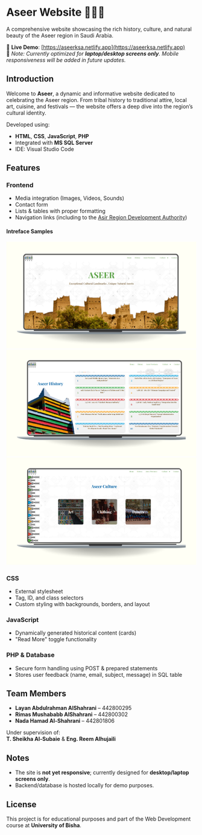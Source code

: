 # Aseer Website 🌄🇸🇦

A comprehensive website showcasing the rich history, culture, and natural beauty of the Aseer region in Saudi Arabia.

🔗 **Live Demo**: [https://aseerksa.netlify.app](https://aseerksa.netlify.app)  
📌 *Note: Currently optimized for **laptop/desktop screens only**. Mobile responsiveness will be added in future updates.*

## Introduction

Welcome to **Aseer**, a dynamic and informative website dedicated to celebrating the Aseer region. From tribal history to traditional attire, local art, cuisine, and festivals — the website offers a deep dive into the region’s cultural identity.

Developed using:
- **HTML**, **CSS**, **JavaScript**, **PHP**
- Integrated with **MS SQL Server**
- IDE: Visual Studio Code
  
##  Features

###  Frontend
- Media integration (Images, Videos, Sounds)
- Contact form
- Lists & tables with proper formatting
- Navigation links (including to the [Asir Region Development Authority](https://www.asir.gov.sa/))

#### Intreface Samples 

![Interface](photos/Interface3.png)
![Interface](photos/Interface2.png)
![Interface](photos/Interface1.png)

###  CSS

- External stylesheet
- Tag, ID, and class selectors
- Custom styling with backgrounds, borders, and layout

###  JavaScript

- Dynamically generated historical content (cards)
- "Read More" toggle functionality

###  PHP & Database

- Secure form handling using POST & prepared statements
- Stores user feedback (name, email, subject, message) in SQL table

##  Team Members

- **Layan Abdulrahman AlShahrani** – 442800295  
- **Rimas Mushababb AlShahrani** – 442800302  
- **Nada Hamad Al-Shahrani** – 442801806  

Under supervision of:  
**T. Sheikha Al-Subaie** & **Eng. Reem Alhujaili**


##  Notes

- The site is **not yet responsive**; currently designed for **desktop/laptop screens only**.
- Backend/database is hosted locally for demo purposes.



##  License

This project is for educational purposes and part of the Web Development course at **University of Bisha**.
